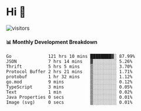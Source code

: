 # Hi 👋
 
![visitors](https://visitor-badge.glitch.me/badge?page_id=sorcererxw.sorcererx)

#### 📊 Monthly Development Breakdown

<!--START_SECTION:waka-->
```text
Go              121 hrs 10 mins ████████▓░ 87.99%
JSON            7 hrs 14 mins   ▓░░░░░░░░░ 5.26%
Thrift          5 hrs 5 mins    ▒░░░░░░░░░ 3.70%
Protocol Buffer 2 hrs 21 mins   ▒░░░░░░░░░ 1.71%
protobuf        1 hr 32 mins    ▒░░░░░░░░░ 1.12%
go.mod          9 mins          ▒░░░░░░░░░ 0.12%
TypeScript      3 mins          ▒░░░░░░░░░ 0.05%
Text            1 min           ▒░░░░░░░░░ 0.02%
Java Properties 0 secs          ▒░░░░░░░░░ 0.01%
Image (svg)     0 secs          ▒░░░░░░░░░ 0.01%
```
<!--END_SECTION:waka-->

